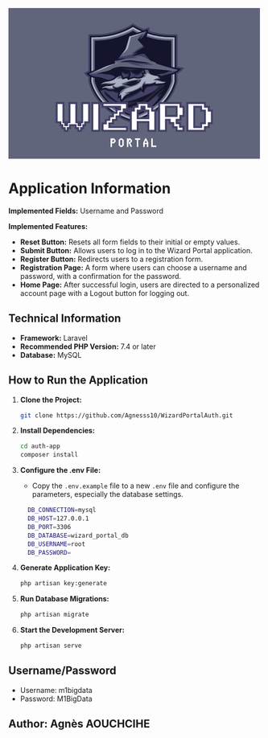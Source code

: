 ![Wizard Portal Logo](public/WizardPortalLogo.png)

# Application Information

**Implemented Fields:** Username and Password

**Implemented Features:**
- **Reset Button:** Resets all form fields to their initial or empty values.
- **Submit Button:** Allows users to log in to the Wizard Portal application.
- **Register Button:** Redirects users to a registration form.
- **Registration Page:** A form where users can choose a username and password, with a confirmation for the password.
- **Home Page:** After successful login, users are directed to a personalized account page with a Logout button for logging out.

## Technical Information

- **Framework:** Laravel
- **Recommended PHP Version:** 7.4 or later
- **Database:** MySQL

## How to Run the Application

1. **Clone the Project:**
    ```bash
    git clone https://github.com/Agnesss10/WizardPortalAuth.git
    ```

2. **Install Dependencies:**
    ```bash
    cd auth-app
    composer install
    ```

3. **Configure the .env File:**
    - Copy the `.env.example` file to a new `.env` file and configure the parameters, especially the database settings.
    ```bash
      DB_CONNECTION=mysql
      DB_HOST=127.0.0.1
      DB_PORT=3306
      DB_DATABASE=wizard_portal_db
      DB_USERNAME=root
      DB_PASSWORD=
    ```

4. **Generate Application Key:**
    ```bash
    php artisan key:generate
    ```

5. **Run Database Migrations:**
    ```bash
    php artisan migrate
    ```

6. **Start the Development Server:**
    ```bash
    php artisan serve
    ```

## Username/Password

- Username: m1bigdata
- Password: M1BigData

## Author: Agnès AOUCHCIHE